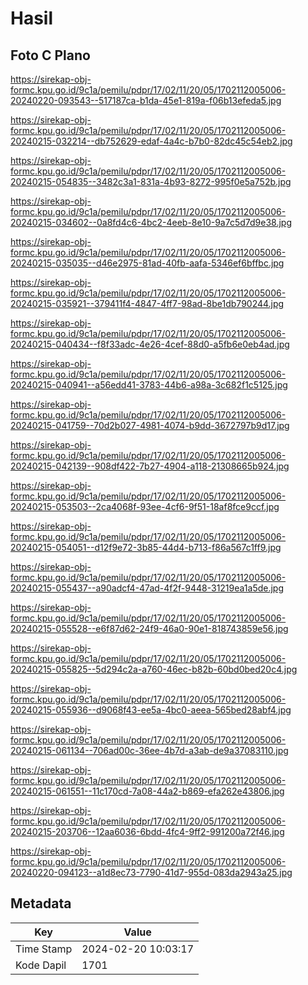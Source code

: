 # Hasil

## Foto C Plano

https://sirekap-obj-formc.kpu.go.id/9c1a/pemilu/pdpr/17/02/11/20/05/1702112005006-20240220-093543--517187ca-b1da-45e1-819a-f06b13efeda5.jpg

https://sirekap-obj-formc.kpu.go.id/9c1a/pemilu/pdpr/17/02/11/20/05/1702112005006-20240215-032214--db752629-edaf-4a4c-b7b0-82dc45c54eb2.jpg

https://sirekap-obj-formc.kpu.go.id/9c1a/pemilu/pdpr/17/02/11/20/05/1702112005006-20240215-054835--3482c3a1-831a-4b93-8272-995f0e5a752b.jpg

https://sirekap-obj-formc.kpu.go.id/9c1a/pemilu/pdpr/17/02/11/20/05/1702112005006-20240215-034602--0a8fd4c6-4bc2-4eeb-8e10-9a7c5d7d9e38.jpg

https://sirekap-obj-formc.kpu.go.id/9c1a/pemilu/pdpr/17/02/11/20/05/1702112005006-20240215-035035--d46e2975-81ad-40fb-aafa-5346ef6bffbc.jpg

https://sirekap-obj-formc.kpu.go.id/9c1a/pemilu/pdpr/17/02/11/20/05/1702112005006-20240215-035921--379411f4-4847-4ff7-98ad-8be1db790244.jpg

https://sirekap-obj-formc.kpu.go.id/9c1a/pemilu/pdpr/17/02/11/20/05/1702112005006-20240215-040434--f8f33adc-4e26-4cef-88d0-a5fb6e0eb4ad.jpg

https://sirekap-obj-formc.kpu.go.id/9c1a/pemilu/pdpr/17/02/11/20/05/1702112005006-20240215-040941--a56edd41-3783-44b6-a98a-3c682f1c5125.jpg

https://sirekap-obj-formc.kpu.go.id/9c1a/pemilu/pdpr/17/02/11/20/05/1702112005006-20240215-041759--70d2b027-4981-4074-b9dd-3672797b9d17.jpg

https://sirekap-obj-formc.kpu.go.id/9c1a/pemilu/pdpr/17/02/11/20/05/1702112005006-20240215-042139--908df422-7b27-4904-a118-21308665b924.jpg

https://sirekap-obj-formc.kpu.go.id/9c1a/pemilu/pdpr/17/02/11/20/05/1702112005006-20240215-053503--2ca4068f-93ee-4cf6-9f51-18af8fce9ccf.jpg

https://sirekap-obj-formc.kpu.go.id/9c1a/pemilu/pdpr/17/02/11/20/05/1702112005006-20240215-054051--d12f9e72-3b85-44d4-b713-f86a567c1ff9.jpg

https://sirekap-obj-formc.kpu.go.id/9c1a/pemilu/pdpr/17/02/11/20/05/1702112005006-20240215-055437--a90adcf4-47ad-4f2f-9448-31219ea1a5de.jpg

https://sirekap-obj-formc.kpu.go.id/9c1a/pemilu/pdpr/17/02/11/20/05/1702112005006-20240215-055528--e6f87d62-24f9-46a0-90e1-818743859e56.jpg

https://sirekap-obj-formc.kpu.go.id/9c1a/pemilu/pdpr/17/02/11/20/05/1702112005006-20240215-055825--5d294c2a-a760-46ec-b82b-60bd0bed20c4.jpg

https://sirekap-obj-formc.kpu.go.id/9c1a/pemilu/pdpr/17/02/11/20/05/1702112005006-20240215-055936--d9068f43-ee5a-4bc0-aeea-565bed28abf4.jpg

https://sirekap-obj-formc.kpu.go.id/9c1a/pemilu/pdpr/17/02/11/20/05/1702112005006-20240215-061134--706ad00c-36ee-4b7d-a3ab-de9a37083110.jpg

https://sirekap-obj-formc.kpu.go.id/9c1a/pemilu/pdpr/17/02/11/20/05/1702112005006-20240215-061551--11c170cd-7a08-44a2-b869-efa262e43806.jpg

https://sirekap-obj-formc.kpu.go.id/9c1a/pemilu/pdpr/17/02/11/20/05/1702112005006-20240215-203706--12aa6036-6bdd-4fc4-9ff2-991200a72f46.jpg

https://sirekap-obj-formc.kpu.go.id/9c1a/pemilu/pdpr/17/02/11/20/05/1702112005006-20240220-094123--a1d8ec73-7790-41d7-955d-083da2943a25.jpg


## Metadata

| Key        | Value               |
| ---------- | ------------------- |
| Time Stamp | 2024-02-20 10:03:17 |
| Kode Dapil | 1701                |



